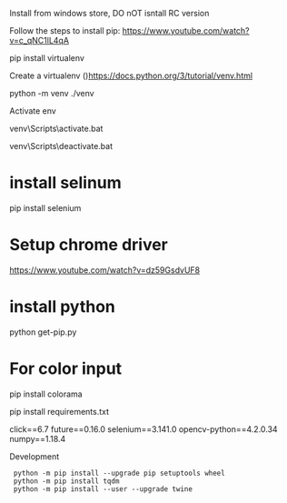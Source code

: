
Install from windows store, DO nOT isntall RC version

Follow the steps to install pip:
https://www.youtube.com/watch?v=c_qNC1lL4qA

pip install virtualenv

Create a virtualenv ()https://docs.python.org/3/tutorial/venv.html

python -m venv ./venv

Activate env

venv\Scripts\activate.bat

venv\Scripts\deactivate.bat


# install selinum

pip install selenium

# Setup chrome driver 

https://www.youtube.com/watch?v=dz59GsdvUF8

# install python

python get-pip.py

# For color input 
pip install colorama


pip install requirements.txt 


click==6.7
future==0.16.0
selenium==3.141.0
opencv-python==4.2.0.34
numpy==1.18.4

Development
```
 python -m pip install --upgrade pip setuptools wheel
 python -m pip install tqdm
 python -m pip install --user --upgrade twine
```